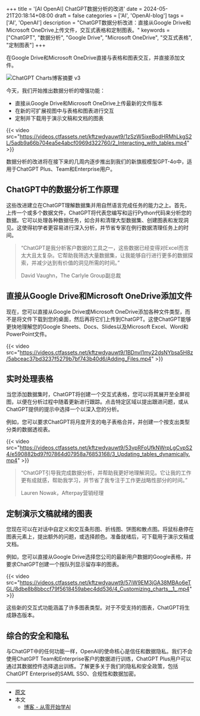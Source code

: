 +++
title = '[AI OpenAI] ChatGPT数据分析的改进'
date = 2024-05-21T20:18:14+08:00
draft = false
categories = ['AI', 'OpenAI-blog']
tags = ['AI', 'OpenAI']
description = "ChatGPT数据分析改进：直接从Google Drive和Microsoft OneDrive上传文件，交互式表格和定制图表。"
keywords = ["ChatGPT", "数据分析", "Google Drive", "Microsoft OneDrive", "交互式表格", "定制图表"]
+++

在Google Drive和Microsoft OneDrive直接与表格和图表交互，并直接添加文件。

![ChatGPT Charts博客摘要 v3](https://images.ctfassets.net/kftzwdyauwt9/5MRilRU8OxsaGeplleKSiM/d308cdc8218484a4666cee7acc9d3863/ChatGPT_Charts_Blog_Summary_v3.gif?w=1920&q=90&fm=webp)

今天，我们开始推出数据分析的增强功能：

- 直接从Google Drive和Microsoft OneDrive上传最新的文件版本
- 在新的可扩展视图中与表格和图表进行交互
- 定制并下载用于演示文稿和文档的图表

{{< video src="https://videos.ctfassets.net/kftzwdyauwt9/1zSzW5ixeBodHRMhLkgS2L/5adb9a66b704ea5e4abcf0969d322760/2_Interacting_with_tables.mp4" >}}

数据分析的改进将在接下来的几周内逐步推出到我们的新旗舰模型GPT-4o中，适用于ChatGPT Plus、Team和Enterprise用户。

## ChatGPT中的数据分析工作原理

这些改进建立在ChatGPT理解数据集并用自然语言完成任务的能力之上。首先，上传一个或多个数据文件，ChatGPT将代表您编写和运行Python代码来分析您的数据。它可以处理各种数据任务，如合并和清理大型数据集、创建图表和发现洞见。这使得初学者更容易进行深入分析，并节省专家在例行数据清理任务上的时间。

>“ChatGPT是我分析客户数据的工具之一，这些数据已经变得对Excel而言太大且太复杂。它帮助我筛选大量数据集，让我能够自行进行更多的数据探索，并减少达到有价值的洞见所需的时间。”
>
>David Vaughn，The Carlyle Group副总裁

## 直接从Google Drive和Microsoft OneDrive添加文件

现在，您可以直接从Google Drive或Microsoft OneDrive添加各种文件类型，而不是将文件下载到您的桌面，然后再将它们上传到ChatGPT。这使ChatGPT能够更快地理解您的Google Sheets、Docs、Slides以及Microsoft Excel、Word和PowerPoint文件。

{{< video src="https://videos.ctfassets.net/kftzwdyauwt9/1BDnvI1my22dsNYbsa5H8z/5abceac37bd3237f5279b7bf743b40d6/Adding_Files.mp4" >}}

## 实时处理表格

当您添加数据集时，ChatGPT将创建一个交互式表格，您可以将其展开至全屏视图，以便在分析过程中随着更新进行跟踪。点击特定区域以提出跟进问题，或从ChatGPT提供的提示中选择一个以深入您的分析。

例如，您可以要求ChatGPT将月度开支的电子表格合并，并创建一个按支出类型分类的数据透视表。

{{< video src="https://videos.ctfassets.net/kftzwdyauwt9/53vpRFoUfkNWrpLgCvpS24/e590882bd97f07864d07958a76853168/3_Updating_tables_dynamically.mp4" >}}

>“ChatGPT引导我完成数据分析，并帮助我更好地理解洞见。它让我的工作更有成就感，帮助我学习，并节省了我专注于工作更战略性部分的时间。”
>
>Lauren Nowak，Afterpay营销经理

## 定制演示文稿就绪的图表

您现在可以在对话中自定义和交互条形图、折线图、饼图和散点图。将鼠标悬停在图表元素上，提出额外的问题，或选择颜色。准备就绪后，可下载用于演示文稿或文档。

例如，您可以直接从Google Drive选择您公司的最新用户数据的Google表格，并要求ChatGPT创建一个按队列显示留存率的图表。

{{< video src="https://videos.ctfassets.net/kftzwdyauwt9/57iW9EM3jGA38MBAo6eTGL/8dbe8b8bbccf79f5618459abec4dd536/4_Customizing_charts__1_.mp4" >}}

这些新的交互式功能涵盖了许多图表类型。对于不受支持的图表，ChatGPT将生成静态版本。

## 综合的安全和隐私

与ChatGPT中的任何功能一样，OpenAI的使命核心是信任和数据隐私。我们不会使用ChatGPT Team和Enterprise客户的数据进行训练，ChatGPT Plus用户可以通过其数据控件选择退出训练。了解更多关于我们的隐私和安全政策，包括ChatGPT Enterprise的SAML SSO、合规性和数据加密。

---

- [原文](https://openai.com/index/improvements-to-data-analysis-in-chatgpt/)
- 本文
    - [博客 - 从零开始学AI](https://blog.aihub2022.top/post/ai-openai-improvements-to-data-analysis-in-chatgpt/)
    <!-- - [微信 - 从零开始学AI](...) -->
    <!-- - [CSDN - 从零开始学AI](...) -->
    <!-- - [掘金 - 从零开始学AI](...) -->
    <!-- - [知乎 - 从零开始学AI](...) -->
    <!-- - [阿里云 - 从零开始学AI](...) -->
    <!-- - [腾讯云 - 从零开始学AI](...) -->
